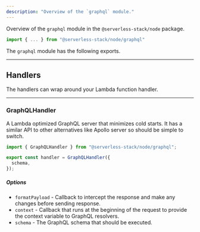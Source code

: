 ```yaml
---
description: "Overview of the `graphql` module."
---
```


Overview of the `graphql` module in the `@serverless-stack/node` package.

```ts
import { ... } from "@serverless-stack/node/graphql"
```

The `graphql` module has the following exports.

---

## Handlers

The handlers can wrap around your Lambda function handler.

---

### GraphQLHandler

A Lambda optimized GraphQL server that minimizes cold starts. It has a similar API to other alternatives like Apollo server so should be simple to switch.

```js
import { GraphQLHandler } from "@serverless-stack/node/graphql";

export const handler = GraphQLHandler({
  schema,
});
```

##### Options

- `formatPayload` - Callback to intercept the response and make any changes before sending response.
- `context` - Callback that runs at the beginning of the request to provide the context variable to GraphQL resolvers.
- `schema` - The GraphQL schema that should be executed.
